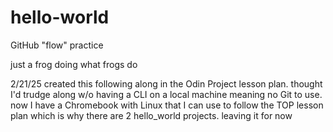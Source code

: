 # hello-world
GitHub "flow" practice 

just a frog doing what frogs do

2/21/25
created this following along in the Odin Project lesson plan. thought I'd trudge along w/o having a CLI on a local machine meaning no Git to use. now I have a Chromebook with Linux that I can use to follow the TOP lesson plan which is why there are 2 hello_world projects. leaving it for now
